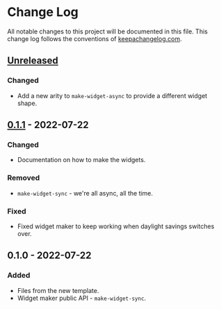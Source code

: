 # Change Log
All notable changes to this project will be documented in this file. This change log follows the conventions of [keepachangelog.com](http://keepachangelog.com/).

## [Unreleased]
### Changed
- Add a new arity to `make-widget-async` to provide a different widget shape.

## [0.1.1] - 2022-07-22
### Changed
- Documentation on how to make the widgets.

### Removed
- `make-widget-sync` - we're all async, all the time.

### Fixed
- Fixed widget maker to keep working when daylight savings switches over.

## 0.1.0 - 2022-07-22
### Added
- Files from the new template.
- Widget maker public API - `make-widget-sync`.

[Unreleased]: https://github.com/your-name/servico-clojure/compare/0.1.1...HEAD
[0.1.1]: https://github.com/your-name/servico-clojure/compare/0.1.0...0.1.1

